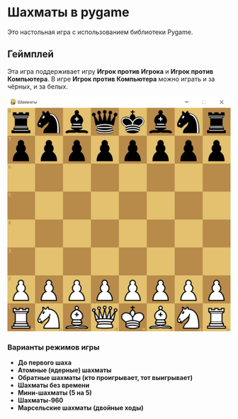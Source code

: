 # Шахматы в pygame
Это настольная игра с использованием библиотеки Pygame.

## Геймплей
Эта игра поддерживает игру **Игрок против Игрока** и **Игрок против Компьютера**. В игре **Игрок против Компьютера**
можно играть и за чёрных, и за белых.

<img src="./assets/images/snapshots/img.png" alt="Chess">

### Варианты режимов игры
- **До первого шаха**
- **Атомные (ядерные) шахматы**
- **Обратные шахматы (кто проигрывает, тот выигрывает)**
- **Шахматы без времени**
- **Мини-шахматы (5 на 5)**
- **Шахматы-960**
- **Марсельские шахматы (двойные ходы)**
